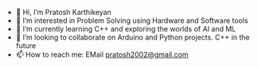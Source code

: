 - 👋 Hi, I’m Pratosh Karthikeyan
- 👀 I’m interested in Problem Solving using Hardware and Software tools
- 🌱 I’m currently learning C++ and exploring the worlds of AI and ML
- 💞️ I’m looking to collaborate on Arduino and Python projects. C++ in the future
- 📫 How to reach me: EMail pratosh2002@gmail.com

<!---
pratox1112/pratox1112 is a ✨ special ✨ repository because its `README.md` (this file) appears on your GitHub profile.
You can click the Preview link to take a look at your changes.
--->
